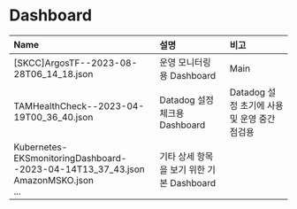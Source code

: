 # Dashboard

| Name | 설명 | 비고 |  
|:---|:---|:---|  
| [SKCC]ArgosTF--2023-08-28T06_14_18.json | 운영 모니터링 용 Dashboard | Main |  
| TAMHealthCheck--2023-04-19T00_36_40.json | Datadog 설정 체크용 Dashboard | Datadog 설정 초기에 사용 및 운영 중간 점검용 | 
| Kubernetes-EKSmonitoringDashboard--2023-04-14T13_37_43.json </br> AmazonMSKO.json </br> ... | 기타 상세 항목을 보기 위한 기본 Dashboard | |